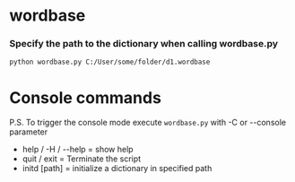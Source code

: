 # wordbase

### Specify the path to the dictionary when calling wordbase.py

`python wordbase.py C:/User/some/folder/d1.wordbase `

# Console commands

P.S. To trigger the console mode execute `wordbase.py` with -C or --console parameter

- help / -H / --help = show help
- quit / exit = Terminate the script
- initd [path] = initialize a dictionary in specified path
